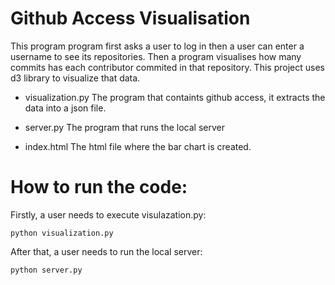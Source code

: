 # Github Access Visualisation

This program program first asks a user to log in then a user can enter a username to see its repositories. Then a program visualises how many commits has each contributor commited in that repository. This project uses d3 library to visualize that data.

* visualization.py
  The program that containts github access, it extracts the data into a json file.

* server.py
  The program that runs the local server

* index.html
  The html file where the bar chart is created.

# How to run the code:

Firstly, a user needs to execute visulazation.py:
```
python visualization.py
```
After that, a user needs to run the local server:
```
python server.py
```
